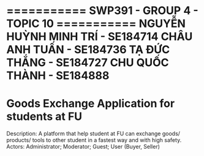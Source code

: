  =========== SWP391 - GROUP 4 - TOPIC 10 =========== 
       NGUYỄN HUỲNH MINH TRÍ -  SE184714
       CHÂU ANH TUẤN         -  SE184736
       TẠ ĐỨC THẮNG          -  SE184727
       CHU QUỐC THÀNH        -  SE184888
===================================================
  Goods Exchange Application for students at FU
===================================================
 Description: A platform that help student at FU 
             can exchange goods/ products/ tools 
             to other student in a fastest way 
             and with high safety.
 Actors:     Administrator; Moderator; Guest; 
             User (Buyer, Seller)
        




